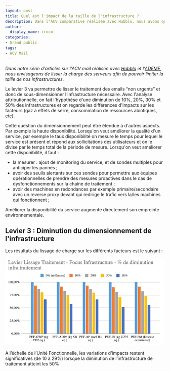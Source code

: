 ```yaml
---
layout: post
title: Quel est l'impact de la taille de l'infrastructure ?
description: Dans l'ACV comparative réalisée avec Hubblo, nous avons quantifié l'impact de la taille de l'infrastructure sur l'environnement.
author:
  display_name: iroco
categories:
- Grand public
tags:
- ACV Mail
---
```


_Dans notre série d'articles sur l'ACV mail réalisée avec [Hubblo](https://hubblo.org/) et l'[ADEME](https://www.ademe.fr/), nous envisageons de lisser la charge des serveurs afin de pouvoir limiter la taille de nos infrastructures._

Le levier 3 va permettre de lisser le traitement des emails “non urgents” et donc de sous-dimensionner l’infrastructure nécessaire. Avec l'analyse attributionnelle, on fait l'hypothèse d'une diminution de 10%, 20%, 30% et 50% des infrastructures et on regarde les différences d'impacts sur les facteurs (gaz à effets de serre, consommation de ressources abiotiques, etc).

Cette question du dimensionnement peut être étendue à d'autres aspects. Par exemple la haute disponibilité. Lorsqu'on veut améliorer la qualité d'un service, par exemple le taux disponibilité on mesure le temps pour lequel le service est présent et répond aux sollicitations des utilisateurs et on le divise par le temps total de la période de mesure. Lorsqu'on veut améliorer cette disponibilité, il faut :

- la mesurer : ajout de monitoring du service, et de sondes multiples pour anticiper les pannes ;
- avoir des seuils alertants sur ces sondes pour permettre aux équipes opérationnelles de prendre des mesures proactives dans le cas de dysfonctionnements sur la chaîne de traitement ;
- avoir des machines en redondances par exemple primaire/secondaire avec un reverse proxy devant qui redirige le trafic vers la/les machines qui fonctionnent ;

Améliorer la disponibilité du service augmente directement son empreinte environnementale. 

## Levier 3 : Diminution du dimensionnement de l'infrastructure

Les résultats du lissage de charge sur les différents facteurs est le suivant :

![Graph des résultats de l'ACV-A levier3](/images/ACV/resultats-levier3-attr.png)

A l’échelle de l’Unité Fonctionnelle, les variations d’impacts restent significatives (de 10 à 29%) lorsque la diminution de l’infrastructure de traitement atteint les 50%
